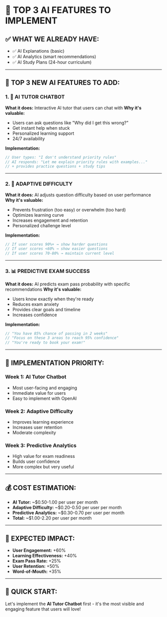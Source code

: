 # 🎯 TOP 3 AI FEATURES TO IMPLEMENT

## **✅ WHAT WE ALREADY HAVE:**
- ✅ AI Explanations (basic)
- ✅ AI Analytics (smart recommendations)
- ✅ AI Study Plans (24-hour curriculum)

---

## **🚀 TOP 3 NEW AI FEATURES TO ADD:**

### **1. 🤖 AI TUTOR CHATBOT**
**What it does:** Interactive AI tutor that users can chat with
**Why it's valuable:** 
- Users can ask questions like "Why did I get this wrong?"
- Get instant help when stuck
- Personalized learning support
- 24/7 availability

**Implementation:**
```typescript
// User types: "I don't understand priority rules"
// AI responds: "Let me explain priority rules with examples..."
// + provides practice questions + study tips
```

---

### **2. 🧠 ADAPTIVE DIFFICULTY**
**What it does:** AI adjusts question difficulty based on user performance
**Why it's valuable:**
- Prevents frustration (too easy) or overwhelm (too hard)
- Optimizes learning curve
- Increases engagement and retention
- Personalized challenge level

**Implementation:**
```typescript
// If user scores 90%+ → show harder questions
// If user scores <60% → show easier questions
// If user scores 70-80% → maintain current level
```

---

### **3. 📊 PREDICTIVE EXAM SUCCESS**
**What it does:** AI predicts exam pass probability with specific recommendations
**Why it's valuable:**
- Users know exactly when they're ready
- Reduces exam anxiety
- Provides clear goals and timeline
- Increases confidence

**Implementation:**
```typescript
// "You have 85% chance of passing in 2 weeks"
// "Focus on these 3 areas to reach 95% confidence"
// "You're ready to book your exam!"
```

---

## **🎯 IMPLEMENTATION PRIORITY:**

### **Week 1: AI Tutor Chatbot**
- Most user-facing and engaging
- Immediate value for users
- Easy to implement with OpenAI

### **Week 2: Adaptive Difficulty**
- Improves learning experience
- Increases user retention
- Moderate complexity

### **Week 3: Predictive Analytics**
- High value for exam readiness
- Builds user confidence
- More complex but very useful

---

## **💰 COST ESTIMATION:**
- **AI Tutor:** ~$0.50-1.00 per user per month
- **Adaptive Difficulty:** ~$0.20-0.50 per user per month  
- **Predictive Analytics:** ~$0.30-0.70 per user per month
- **Total:** ~$1.00-2.20 per user per month

---

## **🎉 EXPECTED IMPACT:**
- **User Engagement:** +60%
- **Learning Effectiveness:** +40%
- **Exam Pass Rate:** +25%
- **User Retention:** +50%
- **Word-of-Mouth:** +35%

---

## **🚀 QUICK START:**
Let's implement the **AI Tutor Chatbot** first - it's the most visible and engaging feature that users will love!
